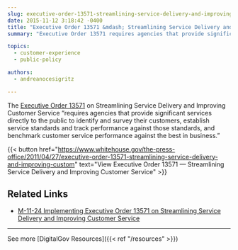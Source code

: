 ```yaml
---
slug: executive-order-13571-streamlining-service-delivery-and-improving-customer-service
date: 2015-11-12 3:18:42 -0400
title: "Executive Order 13571 &mdash; Streamlining Service Delivery and Improving Customer Service"
summary: "Executive Order 13571 requires agencies that provide significant services directly to the public to identify and survey their customers, establish service standards and track performance against those standards, and benchmark customer service performance against the best in business."

topics:
  - customer-experience
  - public-policy

authors:
  - andreanocesigritz

---
```


The [Executive Order 13571](https://www.whitehouse.gov/the-press-office/2011/04/27/executive-order-13571-streamlining-service-delivery-and-improving-custom) on Streamlining Service Delivery and Improving Customer Service &#8220;requires agencies that provide significant services directly to the public to identify and survey their customers, establish service standards and track performance against those standards, and benchmark customer service performance against the best in business.&#8221;

{{< button href="https://www.whitehouse.gov/the-press-office/2011/04/27/executive-order-13571-streamlining-service-delivery-and-improving-custom" text="View Executive Order 13571 &mdash; Streamlining Service Delivery and Improving Customer Service" >}}

## Related Links

- [M-11-24 Implementing Executive Order 13571 on Streamlining Service Delivery and Improving Customer Service](https://www.whitehouse.gov/sites/whitehouse.gov/files/omb/memoranda/2011/m11-24.pdf)

---

See more [DigitalGov Resources]({{< ref "/resources" >}})
